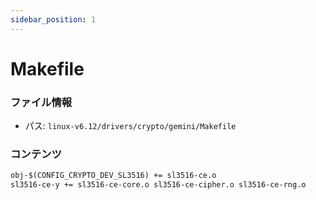 ```yaml
---
sidebar_position: 1
---
```

# Makefile

### ファイル情報

- パス: `linux-v6.12/drivers/crypto/gemini/Makefile`

### コンテンツ

```txt
obj-$(CONFIG_CRYPTO_DEV_SL3516) += sl3516-ce.o
sl3516-ce-y += sl3516-ce-core.o sl3516-ce-cipher.o sl3516-ce-rng.o

```

